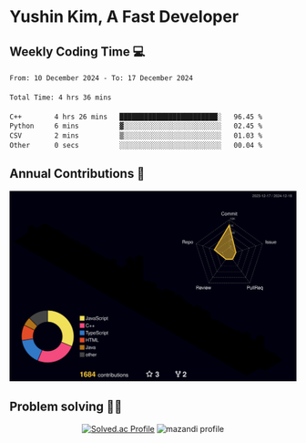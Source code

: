# Yushin Kim, A Fast Developer

## Weekly Coding Time 💻

<!--START_SECTION:waka-->

```txt
From: 10 December 2024 - To: 17 December 2024

Total Time: 4 hrs 36 mins

C++        4 hrs 26 mins   ████████████████████████░   96.45 %
Python     6 mins          ▓░░░░░░░░░░░░░░░░░░░░░░░░   02.45 %
CSV        2 mins          ▒░░░░░░░░░░░░░░░░░░░░░░░░   01.03 %
Other      0 secs          ░░░░░░░░░░░░░░░░░░░░░░░░░   00.04 %
```

<!--END_SECTION:waka-->

## Annual Contributions 🏃

![](./profile-3d-contrib/profile-night-rainbow.svg)

## Problem solving 👨‍💻

<div align="center">

[![Solved.ac Profile](http://mazassumnida.wtf/api/v2/generate_badge?boj=kys010306)](https://solved.ac/kys010306)
![mazandi profile](http://mazandi.herokuapp.com/api?handle=kys010306&theme=dark)

</div>
